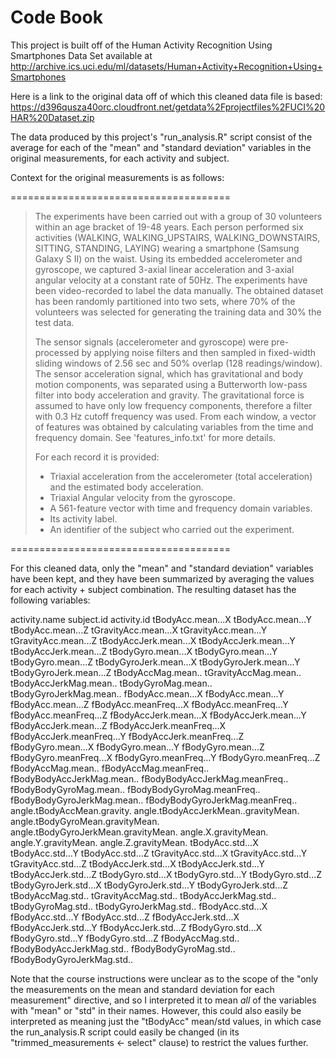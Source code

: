# Code Book

This project is built off of the Human Activity Recognition Using Smartphones Data Set available at http://archive.ics.uci.edu/ml/datasets/Human+Activity+Recognition+Using+Smartphones

Here is a link to the original data off of which this cleaned data file is based:
https://d396qusza40orc.cloudfront.net/getdata%2Fprojectfiles%2FUCI%20HAR%20Dataset.zip

The data produced by this project's "run_analysis.R" script consist of the average for each 
of the "mean" and "standard deviation" variables in the original measurements, for each activity and subject.

Context for the original measurements is as follows:

======================================

> The experiments have been carried out with a group of 30 volunteers within an age bracket of 19-48 years. Each person performed six activities (WALKING, WALKING_UPSTAIRS, WALKING_DOWNSTAIRS, SITTING, STANDING, LAYING) wearing a smartphone (Samsung Galaxy S II) on the waist. Using its embedded accelerometer and gyroscope, we captured 3-axial linear acceleration and 3-axial angular velocity at a constant rate of 50Hz. The experiments have been video-recorded to label the data manually. The obtained dataset has been randomly partitioned into two sets, where 70% of the volunteers was selected for generating the training data and 30% the test data. 
> 
> The sensor signals (accelerometer and gyroscope) were pre-processed by applying noise filters and then sampled in fixed-width sliding windows of 2.56 sec and 50% overlap (128 readings/window). The sensor acceleration signal, which has gravitational and body motion components, was separated using a Butterworth low-pass filter into body acceleration and gravity. The gravitational force is assumed to have only low frequency components, therefore a filter with 0.3 Hz cutoff frequency was used. From each window, a vector of features was obtained by calculating variables from the time and frequency domain. See 'features_info.txt' for more details. 
> 
> For each record it is provided:
> 
> - Triaxial acceleration from the accelerometer (total acceleration) and the estimated body acceleration.
> - Triaxial Angular velocity from the gyroscope. 
> - A 561-feature vector with time and frequency domain variables. 
> - Its activity label. 
> - An identifier of the subject who carried out the experiment.

======================================

For this cleaned data, only the "mean" and "standard deviation" variables have been kept, and they have been summarized by averaging the values for 
each activity + subject combination. The resulting dataset has the following variables:

  activity.name
  subject.id
  activity.id
  tBodyAcc.mean...X
  tBodyAcc.mean...Y
  tBodyAcc.mean...Z
  tGravityAcc.mean...X
  tGravityAcc.mean...Y
  tGravityAcc.mean...Z
  tBodyAccJerk.mean...X
  tBodyAccJerk.mean...Y
  tBodyAccJerk.mean...Z
  tBodyGyro.mean...X
  tBodyGyro.mean...Y
  tBodyGyro.mean...Z
  tBodyGyroJerk.mean...X
  tBodyGyroJerk.mean...Y
  tBodyGyroJerk.mean...Z
  tBodyAccMag.mean..
  tGravityAccMag.mean..
  tBodyAccJerkMag.mean..
  tBodyGyroMag.mean..
  tBodyGyroJerkMag.mean..
  fBodyAcc.mean...X
  fBodyAcc.mean...Y
  fBodyAcc.mean...Z
  fBodyAcc.meanFreq...X
  fBodyAcc.meanFreq...Y
  fBodyAcc.meanFreq...Z
  fBodyAccJerk.mean...X
  fBodyAccJerk.mean...Y
  fBodyAccJerk.mean...Z
  fBodyAccJerk.meanFreq...X
  fBodyAccJerk.meanFreq...Y
  fBodyAccJerk.meanFreq...Z
  fBodyGyro.mean...X
  fBodyGyro.mean...Y
  fBodyGyro.mean...Z
  fBodyGyro.meanFreq...X
  fBodyGyro.meanFreq...Y
  fBodyGyro.meanFreq...Z
  fBodyAccMag.mean..
  fBodyAccMag.meanFreq..
  fBodyBodyAccJerkMag.mean..
  fBodyBodyAccJerkMag.meanFreq..
  fBodyBodyGyroMag.mean..
  fBodyBodyGyroMag.meanFreq..
  fBodyBodyGyroJerkMag.mean..
  fBodyBodyGyroJerkMag.meanFreq..
  angle.tBodyAccMean.gravity.
  angle.tBodyAccJerkMean..gravityMean.
  angle.tBodyGyroMean.gravityMean.
  angle.tBodyGyroJerkMean.gravityMean.
  angle.X.gravityMean.
  angle.Y.gravityMean.
  angle.Z.gravityMean.
  tBodyAcc.std...X
  tBodyAcc.std...Y
  tBodyAcc.std...Z
  tGravityAcc.std...X
  tGravityAcc.std...Y
  tGravityAcc.std...Z
  tBodyAccJerk.std...X
  tBodyAccJerk.std...Y
  tBodyAccJerk.std...Z
  tBodyGyro.std...X
  tBodyGyro.std...Y
  tBodyGyro.std...Z
  tBodyGyroJerk.std...X
  tBodyGyroJerk.std...Y
  tBodyGyroJerk.std...Z
  tBodyAccMag.std..
  tGravityAccMag.std..
  tBodyAccJerkMag.std..
  tBodyGyroMag.std..
  tBodyGyroJerkMag.std..
  fBodyAcc.std...X
  fBodyAcc.std...Y
  fBodyAcc.std...Z
  fBodyAccJerk.std...X
  fBodyAccJerk.std...Y
  fBodyAccJerk.std...Z
  fBodyGyro.std...X
  fBodyGyro.std...Y
  fBodyGyro.std...Z
  fBodyAccMag.std..
  fBodyBodyAccJerkMag.std..
  fBodyBodyGyroMag.std..
  fBodyBodyGyroJerkMag.std..

Note that the course instructions were unclear as to the scope of the "only the measurements on the mean and standard deviation for each measurement"
directive, and so I interpreted it to mean *all* of the variables with "mean" or "std" in their names. However, this could also easily be interpreted
as meaning just the "tBodyAcc" mean/std values, in which case the run_analysis.R script could easily be changed (in its "trimmed_measurements <- select"
clause) to restrict the values further.

